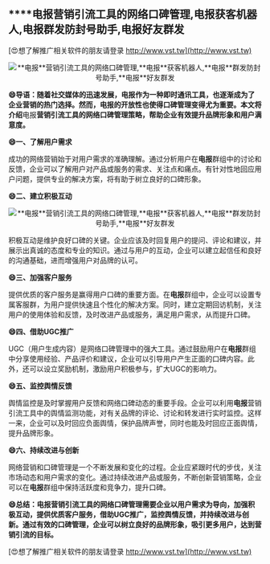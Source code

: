 ## ****电报**营销引流工具的网络口碑管理,**电报**获客机器人,**电报**群发防封号助手,**电报**好友群发**

[😍想了解推广相关软件的朋友请登录 http://www.vst.tw](http://www.vst.tw)

 <center><img src="https://vst.tw/MP4/tuiguang/png/6.png" alt="**电报**营销引流工具的网络口碑管理,**电报**获客机器人,**电报**群发防封号助手,**电报**好友群发"></center>

**😄导语：随着社交媒体的迅速发展，**电报**作为一种即时通讯工具，也逐渐成为了企业营销的热门选择。然而，**电报**的开放性也使得口碑管理变得尤为重要。本文将介绍**电报**营销引流工具的网络口碑管理策略，帮助企业有效提升品牌形象和用户满意度。**

**😄一、了解用户需求**

成功的网络营销始于对用户需求的准确理解。通过分析用户在**电报**群组中的讨论和反馈，企业可以了解用户对产品或服务的需求、关注点和痛点。有针对性地回应用户问题，提供专业的解决方案，将有助于树立良好的口碑形象。

**😄二、建立积极互动**

 <center><img src="https://vst.tw/MP4/tuiguang/png/8.png" alt="**电报**营销引流工具的网络口碑管理,**电报**获客机器人,**电报**群发防封号助手,**电报**好友群发"></center>

积极互动是维护良好口碑的关键。企业应该及时回复用户的提问、评论和建议，并展示出真诚的态度和专业的知识。通过与用户的互动，企业可以建立起信任和良好的沟通基础，进而增强用户对品牌的认可。

**😄三、加强客户服务**

提供优质的客户服务是赢得用户口碑的重要方面。在**电报**群组中，企业可以设置专属客服群，为用户提供快速且个性化的解决方案。同时，建立定期回访机制，关注用户的使用体验和反馈，及时改进产品或服务，满足用户需求，从而提升口碑。

**😄四、借助UGC推广**

UGC（用户生成内容）是网络口碑管理中的强大工具。通过鼓励用户在**电报**群组中分享使用经验、产品评价和建议，企业可以引导用户产生正面的口碑内容。此外，还可以设立奖励机制，激励用户积极参与，扩大UGC的影响力。

**😄五、监控舆情反馈**

舆情监控是及时掌握用户反馈和网络口碑动态的重要手段。企业可以利用**电报**营销引流工具中的舆情监测功能，对有关品牌的评论、讨论和转发进行实时监控。这样一来，企业可以及时回应负面舆情，保护品牌声誉，同时也能及时回应正面舆情，提升品牌形象。

**😄六、持续改进与创新**

网络营销和口碑管理是一个不断发展和变化的过程。企业应紧跟时代的步伐，关注市场动态和用户需求的变化。通过持续改进产品或服务，不断创新营销策略，企业可以在**电报**群组中保持活跃度和竞争力，提升口碑。

**😄总结：**电报**营销引流工具的网络口碑管理需要企业以用户需求为导向，加强积极互动，提供优质客户服务，借助UGC推广，监控舆情反馈，并持续改进与创新。通过有效的口碑管理，企业可以树立良好的品牌形象，吸引更多用户，达到营销引流的目标。**

[😍想了解推广相关软件的朋友请登录 http://www.vst.tw](http://www.vst.tw)



